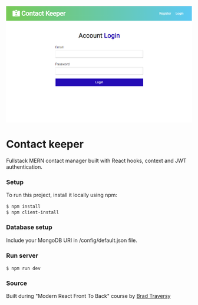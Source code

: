 ![Contact keeper image](./client/public/keeper.png)
# Contact keeper
Fullstack MERN contact manager built with React hooks, context and JWT authentication.

### Setup

To run this project, install it locally using npm:
```
$ npm install
$ npm client-install
```
### Database setup

Include your MongoDB URI in /config/default.json file.
### Run server

```
$ npm run dev
```
### Source

Built during "Modern React Front To Back" course by [Brad Traversy](https://www.traversymedia.com/)